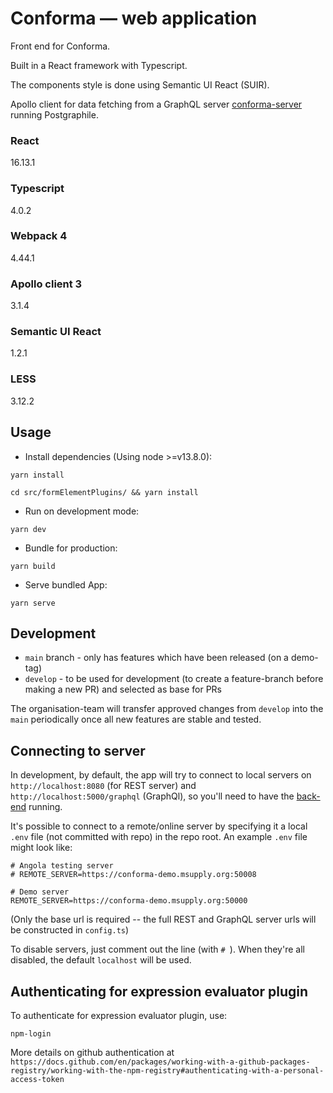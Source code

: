 # Conforma — web application

Front end for Conforma.

Built in a React framework with Typescript.

The components style is done using Semantic UI React (SUIR).

Apollo client for data fetching from a GraphQL server [conforma-server](https://github.com/openmsupply/conforma-server) running Postgraphile.

### React

16.13.1

### Typescript

4.0.2

### Webpack 4

4.44.1

### Apollo client 3

3.1.4

### Semantic UI React

1.2.1

### LESS

3.12.2

## Usage

- Install dependencies (Using node >=v13.8.0):

`yarn install`

`cd src/formElementPlugins/ && yarn install`

- Run on development mode:

`yarn dev`

- Bundle for production:

`yarn build`

- Serve bundled App:

`yarn serve`

## Development

- `main` branch - only has features which have been released (on a demo-tag)
- `develop` - to be used for development (to create a feature-branch before making a new PR) and selected as base for PRs

The organisation-team will transfer approved changes from `develop` into the `main` periodically once all new features are stable and tested.

## Connecting to server

In development, by default, the app will try to connect to local servers on `http://localhost:8080` (for REST server) and `http://localhost:5000/graphql` (GraphQl), so you'll need to have the [back-end](https://github.com/openmsupply/conforma-server) running.

It's possible to connect to a remote/online server by specifying it a local `.env` file (not committed with repo) in the repo root. An example `.env` file might look like:

```
# Angola testing server
# REMOTE_SERVER=https://conforma-demo.msupply.org:50008

# Demo server
REMOTE_SERVER=https://conforma-demo.msupply.org:50000

```

(Only the base url is required -- the full REST and GraphQL server urls will be constructed in `config.ts`)

To disable servers, just comment out the line (with `# `). When they're all disabled, the default `localhost` will be used.

## Authenticating for expression evaluator plugin

To authenticate for expression evaluator plugin, use:

```
npm-login
```

More details on github authentication at `https://docs.github.com/en/packages/working-with-a-github-packages-registry/working-with-the-npm-registry#authenticating-with-a-personal-access-token`
